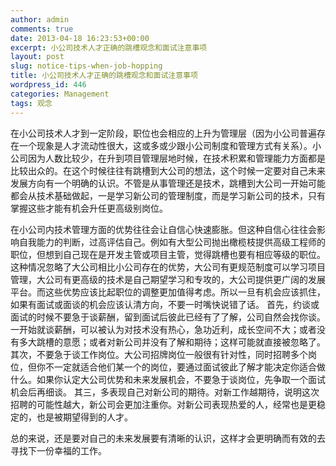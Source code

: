 ```yaml
---
author: admin
comments: true
date: 2013-04-18 16:23:53+00:00
excerpt: 小公司技术人才正确的跳槽观念和面试注意事项
layout: post
slug: notice-tips-when-job-hopping
title: 小公司技术人才正确的跳槽观念和面试注意事项
wordpress_id: 446
categories: Management
tags: 观念
---
```


在小公司技术人才到一定阶段，职位也会相应的上升为管理层（因为小公司普遍存在一个现象是人才流动性很大，这或多或少跟小公司制度和管理方式有关系）。小公司因为人数比较少，在升到项目管理层地时候，在技术积累和管理能力方面都是比较出众的。在这个时候往往有跳槽到大公司的想法，这个时候一定要对自己未来发展方向有一个明确的认识。不管是从事管理还是技术，跳槽到大公司一开始可能都会从技术基础做起，一是学习新公司的管理制度，而是学习新公司的技术，只有掌握这些才能有机会升任更高级别岗位。

在小公司内技术管理方面的优势往往会让自信心快速膨胀。但这种自信心往往会影响自我能力的判断，过高评估自己。例如有大型公司抛出橄榄枝提供高级工程师的职位，但想到自己现在是开发主管或项目主管，觉得跳槽也要有相应等级的职位。这种情况忽略了大公司相比小公司存在的优势，大公司有更规范制度可以学习项目管理，大公司有更高级的技术是自己期望学习和专攻的，大公司提供更广阔的发展平台。而这些优势应该比起职位的调整更加值得考虑。所以一旦有机会应该抓住，如果有面试或面谈的机会应该认清方向，不要一时嘴快说错了话。
首先，约谈或面试的时候不要急于谈薪酬，留到面试后彼此已经有了了解，公司自然会找你谈。一开始就谈薪酬，可以被认为对技术没有热心，急功近利，成长空间不大；或者没有多大跳槽的意愿；或者对新公司并没有了解和期待；这样可能就直接被忽略了。
其次，不要急于谈工作岗位。大公司招牌岗位一般很有针对性，同时招聘多个岗位，但你不一定就适合他们某一个的岗位，要通过面试彼此了解才能决定你适合做什么。如果你认定大公司优势和未来发展机会，不要急于谈岗位，先争取一个面试机会后再细谈。
其三，多表现自己对新公司的期待。对新工作越期待，说明这次招聘的可能性越大，新公司会更加注重你。对新公司表现热爱的人，经常也是更稳定的，也是被期望得到的人才。

总的来说，还是要对自己的未来发展要有清晰的认识，这样才会更明确而有效的去寻找下一份幸福的工作。

